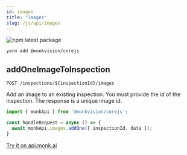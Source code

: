 ```yaml
---
id: images
title: "Images"
slug: /js/api/images
---
```


![npm latest package](https://img.shields.io/npm/v/@monkvision/corejs/latest.svg)

```yarn
yarn add @monkvision/corejs
```

## addOneImageToInspection
`POST /inspections/${inspectionId}/images`

Add an image to an existing inspection.
You must provide the id of the inspection.
The response is a unique image id.

```javascript
import { monkApi } from '@monkvision/corejs';

const handleRequest = async () => {
  await monkApi.images.addOne({ inspectionId, data });
}
```

[Try it on api.monk.ai](https://api.monk.ai/v1/apidocs/#/Image/add_image_to_inspection)
